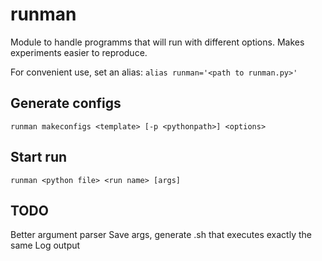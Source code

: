 # runman
Module to handle programms that will run with different options. Makes experiments easier to reproduce.

For convenient use, set an alias:
`alias runman='<path to runman.py>'`

## Generate configs
`runman makeconfigs <template> [-p <pythonpath>] <options>`

## Start run
`runman <python file> <run name> [args]`

## TODO
Better argument parser
Save args, generate .sh that executes exactly the same
Log output